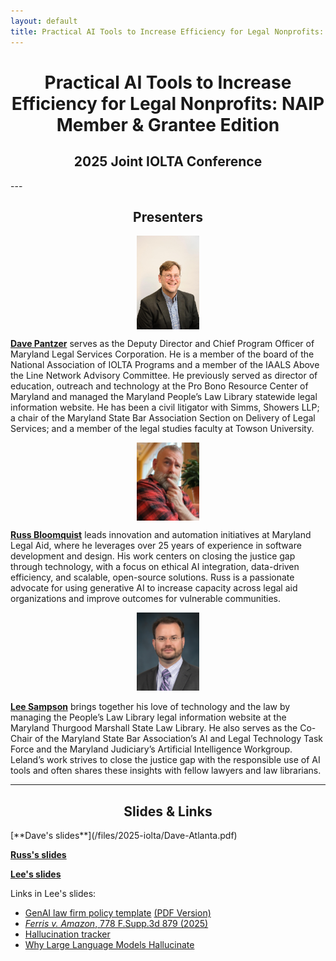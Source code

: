 ```yaml
---
layout: default
title: Practical AI Tools to Increase Efficiency for Legal Nonprofits: NAIP Member & Grantee Edition
---
```


<h1 align="center"><strong>Practical AI Tools to Increase Efficiency for Legal Nonprofits: NAIP Member & Grantee Edition</strong> </h1>
<h2 align="center">2025 Joint IOLTA Conference</h2>
---

<h2 align="center">Presenters </h2>

<div align="center">
<img src="/images/dave.jpg" alt="Dave Pantzer" align="center" style="width:100px;">
</div>

[**Dave Pantzer**](https://www.linkedin.com/in/davepantzer/) serves as the Deputy Director and Chief Program Officer of Maryland Legal Services Corporation.  He is a member of the board of the National Association of IOLTA Programs and a member of the IAALS Above the Line Network Advisory Committee. He previously served as director of education, outreach and technology at the Pro Bono Resource Center of Maryland and managed the Maryland People’s Law Library statewide legal information website. He has been a civil litigator with Simms, Showers LLP; a chair of the Maryland State Bar Association Section on Delivery of Legal Services; and a member of the legal studies faculty at Towson University. 

<div align="center">
<img src="/images/russ-ig.jpg" alt="Russ Bloomquist" align="center" style="width:100px;">
</div>

[**Russ Bloomquist**](https://www.linkedin.com/in/russ-bloomquist/) leads innovation and automation initiatives at Maryland Legal Aid, where he leverages over 25 years of experience in software development and design. His work centers on closing the justice gap through technology, with a focus on ethical AI integration, data-driven efficiency, and scalable, open-source solutions. Russ is a passionate advocate for using generative AI to increase capacity across legal aid organizations and improve outcomes for vulnerable communities. 

<div align="center">
  <img src="/images/sampson-headshot-small.jpg" alt="Leland Sampson" width="100">
</div>


[**Lee Sampson**](https://www.linkedin.com/in/leland-sampson-esq/) brings together his love of technology and the law by managing the People’s Law Library legal information website at the Maryland Thurgood Marshall State Law Library. He also serves as the Co-Chair of the Maryland State Bar Association’s AI and Legal Technology Task Force and the Maryland Judiciary’s Artificial Intelligence Workgroup. Leland’s work strives to close the justice gap with the responsible use of AI tools and often shares these insights with fellow lawyers and law librarians. 

---
<h2 align="center">Slides & Links</h2>
[**Dave's slides**](/files/2025-iolta/Dave-Atlanta.pdf)

[**Russ's slides**](/files/2025-Delaware-AI/mla-leveraging-ai.pdf) 

[**Lee's slides**](/files/2025-iolta/Lee-Atlanta.pdf) 

Links in Lee's slides:
- [GenAI law firm policy template](/files/2025-Delaware-AI/GAI-Policy.docx)  [(PDF Version)](/files/2025-Delaware-AI/GAI-Policy.pdf)
- [*Ferris v. Amazon*, 778 F.Supp.3d 879 (2025)](https://scholar.google.com/scholar_case?case=6813007439816866109&q=778+F.Supp.3d+879&hl=en&as_sdt=20000003)
- [Hallucination tracker](https://www.damiencharlotin.com/hallucinations/)
- [Why Large Language Models Hallucinate](https://cdn.openai.com/pdf/d04913be-3f6f-4d2b-b283-ff432ef4aaa5/why-language-models-hallucinate.pdf)




